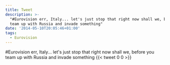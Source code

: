 ```yaml
---
title: Tweet
description: >-
  "#Eurovision err, Italy... let's just stop that right now shall we, before you
  team up with Russia and invade something"
date: '2014-05-10T20:05:46+01:00'
tags:
  - Eurovision
---
```

#Eurovision err, Italy... let's just stop that right now shall we, before you team up with Russia and invade something
      {{< tweet 0 0 >}}
    
